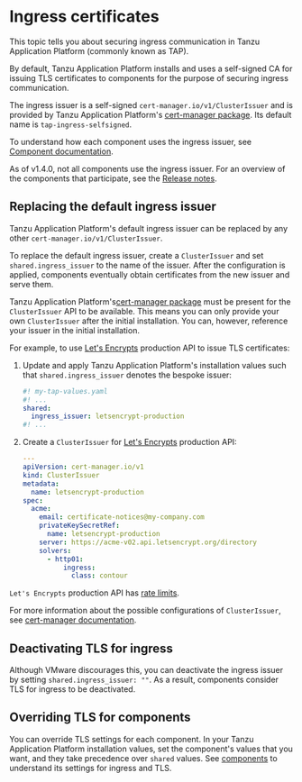 # Ingress certificates

This topic tells you about securing ingress communication in Tanzu Application Platform (commonly known as TAP).

By default, Tanzu Application Platform installs and uses a self-signed CA for issuing TLS
certificates to components for the purpose of securing ingress communication.

The ingress issuer is a self-signed `cert-manager.io/v1/ClusterIssuer` and is provided by Tanzu
Application Platform's [cert-manager package](../cert-manager/about.hbs.md). Its default name is
`tap-ingress-selfsigned`.

To understand how each component uses the ingress issuer, see [Component documentation](../components.hbs.md).

As of v1.4.0, not all components use the ingress issuer. For an overview of the components
that participate, see the [Release notes](../release-notes.hbs.md).

## <a id="replace-ingress-issuer"></a>Replacing the default ingress issuer

Tanzu Application Platform's default ingress issuer can be replaced by any other `cert-manager.io/v1/ClusterIssuer`.

To replace the default ingress issuer, create a `ClusterIssuer` and set
`shared.ingress_issuer` to the name of the issuer. After the configuration is applied, components
eventually obtain certificates from the new issuer and serve them.

Tanzu Application Platform's[cert-manager package](../cert-manager/about.hbs.md) must be present for
the `ClusterIssuer` API to be available. This means you can only provide your own `ClusterIssuer`
after the initial installation. You can, however, reference your issuer in the initial
installation.

For example, to use [Let's Encrypts](https://letsencrypt.org) production API to
issue TLS certificates:

1. Update and apply Tanzu Application Platform's installation values
such that `shared.ingress_issuer` denotes the bespoke issuer:

    ```yaml
    #! my-tap-values.yaml
    #! ...
    shared:
      ingress_issuer: letsencrypt-production
    #! ...
    ```

1. Create a `ClusterIssuer` for [Let's Encrypts](https://letsencrypt.org) production API:

    ```yaml
    ---
    apiVersion: cert-manager.io/v1
    kind: ClusterIssuer
    metadata:
      name: letsencrypt-production
    spec:
      acme:
        email: certificate-notices@my-company.com
        privateKeySecretRef:
          name: letsencrypt-production
        server: https://acme-v02.api.letsencrypt.org/directory
        solvers:
          - http01:
              ingress:
                class: contour
    ```

  `Let's Encrypts` production API has [rate limits](https://letsencrypt.org/docs/rate-limits/).

For more information about the possible configurations of `ClusterIssuer`,
see [cert-manager documentation](https://cert-manager.io/docs/configuration/).

## Deactivating TLS for ingress

Although VMware discourages this, you can deactivate the ingress issuer by setting
`shared.ingress_issuer: ""`. As a result, components consider TLS for ingress to be deactivated.

## Overriding TLS for components

You can override TLS settings for each component. In your Tanzu Application Platform installation
values, set the component's values that you want, and they take precedence over `shared` values. See
[components](../components.hbs.md) to understand its settings for ingress and TLS.
